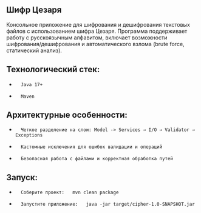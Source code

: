 ## Шифр Цезаря 

Консольное приложение для шифрования и дешифрования текстовых файлов с использованием шифра Цезаря. Программа поддерживает работу с русскоязычным алфавитом, включает возможности шифрования/дешифрования и автоматического взлома (brute force, статический анализ). 

## Технологический стек:
* 		Java 17+
* 		Maven

## Архитектурные особенности:
* 		Четкое разделение на слои: Model -> Services → I/O → Validator → Exceptions
* 		Кастомные исключения для ошибок валидации и операций
* 		Безопасная работа с файлами и корректная обработка путей

## Запуск:
* 		Соберите проект:   mvn clean package
* 		Запустите приложение:   java -jar target/cipher-1.0-SNAPSHOT.jar

